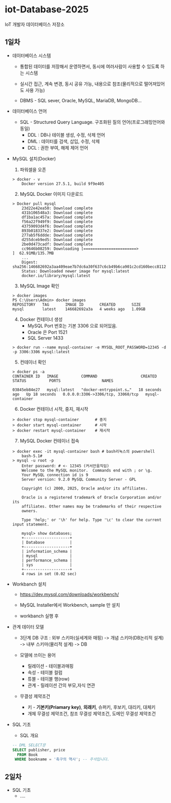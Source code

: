 # iot-Database-2025
IoT 개발자 데이터베이스 저장소

## 1일차
- 데이터베이스 시스템
    - 통합된 데이터를 저장해서 운영하면서, 동시에 여러사람이 사용할 수 있도록 하는 시스템
    - 실시간 접근, 계속 변경, 동시 공유 가능, 내용으로 참조(물리적으로 떨어져있어도 사용 가능)

    - DBMS - SQL sever, Oracle, MySQL, MariaDB, MongoDB...

- 데이터베이스 언어
    - SQL - Structured Query Language. 구조화된 질의 언어(프로그래밍언어와 동일)
        - DDL : DB나 테이블 생성, 수정, 삭제 언어
        - DML : 데이터를 검색, 삽입, 수정, 삭제
        - DCL : 권한 부여, 해제 제어 언어

- MySQL 설치(Docker) 
    1. 파워셀을 오픈
    ```shell
    > docker - v
        Docker version 27.5.1, build 9f9e405
    ```
    2. MySQL Docker 이미지 다운로드
    ```shell
    > Docker pull mysql
        23d22e42ea50: Download complete
        431b106548a3: Download complete
        df1ba1ac457a: Download complete
        f56a22f949f9: Download complete
        43759093d4f6: Download complete
        893b018337e2: Download complete
        277ab5f6ddde: Download complete
        d255dceb9ed5: Download complete
        2be0d473cadf: Download complete
        cc9646b08259: Downloading [=======================>                           ]  62.91MB/135.7MB
        ...
        Digest: sha256:146682692a3aa409eae7b7dc6a30f637c6cb49b6ca901c2cd160becc81127d3b
        Status: Downloaded newer image for mysql:latest
        docker.io/library/mysql:latest
    ```
    3. MySQL Image 확인
    ```shell
    > docker images
    PS C:\Users\Admin> docker images
    REPOSITORY   TAG       IMAGE ID       CREATED       SIZE
    mysql        latest    146682692a3a   4 weeks ago   1.09GB
    ```
    4. Docker 컨테이너 생성
        - MySQL Port 번호는 기본 3306 으로 되어있음.
        - Oracle 은 Port 1521
        - SQL Server 1433
    ```shell
    > docker run --name mysql-container -e MYSQL_ROOT_PASSWORD=12345 -d -p 3306:3306 mysql:latest
    ```
    5. 컨테이너 확인
    ```shell
    > docker ps -a
    CONTAINER ID   IMAGE          COMMAND                   CREATED          STATUS          PORTS                  NAMES

    03845eb84e27   mysql:latest   "docker-entrypoint.s…"   18 seconds ago   Up 18 seconds   0.0.0.0:3306->3306/tcp, 33060/tcp   mysql-container
    ```

    6. Docker 컨테이너 시작, 중지, 재시작
    ```shell
    > docker stop mysql-container       # 중지
    > docker start mysql-container      # 시작
    > docker restart mysql-container    # 재시작
    ```
    7. MySQL Docker 컨테이너 접속
    ```shell
    > docker exec -it mysql-container bash # bash리눅스의 powershell
        bash-5.1#
    > mysql -u root -p
        Enter password: # <- 12345 (커서안움직임)
        Welcome to the MySQL monitor.  Commands end with ; or \g.
        Your MySQL connection id is 9
        Server version: 9.2.0 MySQL Community Server - GPL

        Copyright (c) 2000, 2025, Oracle and/or its affiliates.

        Oracle is a registered trademark of Oracle Corporation and/or its
        affiliates. Other names may be trademarks of their respective
        owners.

        Type 'help;' or '\h' for help. Type '\c' to clear the current input statement.

        mysql> show databases;
        +--------------------+
        | Database           |  
        +--------------------+
        | information_schema |
        | mysql              |
        | performance_schema |
        | sys                |
        +--------------------+
        4 rows in set (0.02 sec)
    ```
- Workbanch 설치
    - https://dev.mysql.com/downloads/workbench/    
    - MySQL Installer에서 Workbench, sample 만 설치

    - workbanch 실행 후

- 관계 데이터 모델
    - 3단계 DB 구조 : 외부 스키마(실세계와 매핑) -> 개념 스키마(DB논리적 설계) -> 내부 스키마(물리적 설계) -> DB
    - 모델에 쓰이는 용어
        - 릴레이션 - 테이블과매핑
        - 속성 - 테이블 컬럼
        - 튜블 - 테이블 행(row)
        - 관계 - 릴레이션 간의 부모,자식 연관
    
    - 무결성 제약조건
        - 키 - **기본키(Priamary key)**, **외래키**, 슈퍼키, 후보키, 대리키, 대체키
        - 개체 무결성 제약조건, 참조 무결성 제약조건, 도메인 무결성 제약조건


- SQL 기초
    - SQL 개요

    ```sql
    -- DML SELECT문
    SELECT publisher, price
      FROM Book
     WHERE bookname = '축구의 역사'; -- 주석입니다.
    ```

## 2일차
-  SQL 기초
    - ....